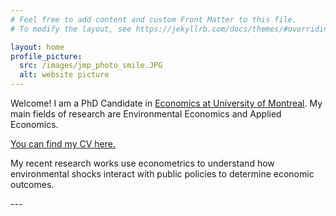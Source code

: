 ```yaml
---
# Feel free to add content and custom Front Matter to this file.
# To modify the layout, see https://jekyllrb.com/docs/themes/#overriding-theme-defaults

layout: home
profile_picture:
  src: /images/jmp_photo_smile.JPG
  alt: website picture
---
```


<p>
 Welcome! I am a PhD Candidate in  <a href="https://sceco.umontreal.ca/english/home/"> Economics at University of Montreal</a>. 
My main fields of research are Environmental Economics and Applied Economics. <br>
</p>

<p>
<a href="https://www.dropbox.com/scl/fi/k6nqqlar2vvw9otjkklsf/CV_RegisKouassi_Sept2023.pdf?rlkey=saesshl58zylh0hwc4x6853u4&dl=0">You can find my CV here.</a>
</p>

<p>
  My recent research works use econometrics to understand how environmental shocks interact with public policies to determine economic outcomes. <br>
</p>
---
